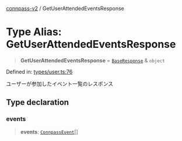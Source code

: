 [connpass-v2](../wiki/globals) / GetUserAttendedEventsResponse

# Type Alias: GetUserAttendedEventsResponse

> **GetUserAttendedEventsResponse** = [`BaseResponse`](../wiki/TypeAlias.BaseResponse) & `object`

Defined in: [types/user.ts:76](https://github.com/ryohidaka/node-connpass/blob/498bb7569eeb752a9c8dac2ec862504840e66957/src/types/user.ts#L76)

ユーザーが参加したイベント一覧のレスポンス

## Type declaration

### events

> **events**: [`ConnpassEvent`](../wiki/TypeAlias.ConnpassEvent)[]
